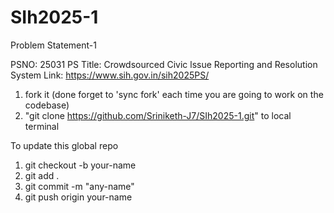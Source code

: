 # SIh2025-1
Problem Statement-1 

PSNO: 25031
PS Title: Crowdsourced Civic lssue Reporting and Resolution System
Link: https://www.sih.gov.in/sih2025PS/

1) fork it (done forget to 'sync fork' each time you are going to work on the codebase)
2) "git clone https://github.com/Sriniketh-J7/SIh2025-1.git" to local terminal

To update this global repo 
1) git checkout -b your-name
2) git add .
3) git commit -m "any-name"
4) git push origin your-name
